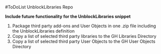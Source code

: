 #ToDoList UnblockLibraries Repo

**Include future functionality for the UnblockLibraries snippet**

1. Package third party add-ons and User Objects in one .zip file including the UnblockLibraries definition
2. Copy a list of selected third party libraries to the GH Libraries Directory
3. Copy a list of selected third party User Objects to the GH User Objects  Directory
